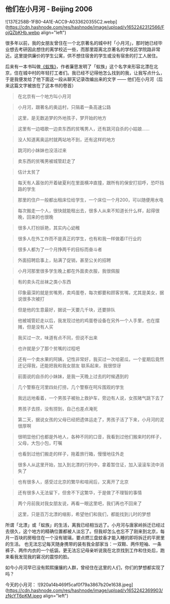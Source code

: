## 他们在小月河 - Beijing 2006


![137E258B-1FB0-4A1E-ACC9-A033620355C2.webp](https://cdn.hashnode.com/res/hashnode/image/upload/v1652242312566/FojQZbKHb.webp align="left")

很多年以前，我的女朋友曾住在一个北京著名的城中村「小月河」，那时她已经毕业想去考研因此想住的离学校近一些，而那里距离北京著名的学校区学院路非常近。这里提供廉价的学生公寓，供不想住宿舍的学生或没有宿舍的打工人居住。

后来有一本书叫做[《蚁族》](https://book.douban.com/subject/3995799/)，作者廉思发明了「蚁族」这个名字来形容北漂在北京，住在城中村的年轻打工者们。我已经不记得他怎么找到的我，让我写点什么，于是我便发给了他下面这一段从聊天记录改编出来的文字 —— 他们在小月河（后来这篇文字被放在了这本书的卷首）

> 在北京有一个地方叫小月河

> 小月河，跟著名的奥运村，只隔着一条高速公路

> 这里，是无数追梦的外地孩子，梦开始的地方

> 这里有一边唱歌一边卖东西的贫嘴男人，还有跳河自杀的小姑娘……

> 没人知道离奥运村就两站地不到，还有这样的地方

> 跳河的小妹妹也没活过来

> 卖东西的贫嘴男被城管赶走了

> 估计太贫了

> 每天有人嚣张的开着破夏利在里面横冲直撞，跟所有的保安打招呼，恐吓挡路的学生

> 那里的住户一般都出租床位给学生，一个床位一个月200，可以随便用水电

> 每次搬走一个人，很快就能租出去，很多人从来不知道长什么样，起得很晚，回来的也很晚

> 很多人打扮妖艳，其实内心幼稚

> 很多人在外工作而不是真正的学生，也有和我一样做着IT行业的

> 很多人都为了一个月挣两千的目标而奋斗者

> 外面招聘启事上，贴满了促销，甚至公关的招聘

> 小月河那里很多学生晚上都在外面卖衣服，我很佩服

> 有的卖头花丝袜之类小东西

> 印象最深的就是贫嘴男，卖鸡蛋卷，每次都要和顾客贫嘴，尤其是美女，据说很多次被打

> 但是他的生意最好，据说一天要几千块，还要排队

> 他被城管赶走以后，我发现过他的鸡蛋卷设备在另外一个人手里，也在摆摊，但是没有人买

> 我买过一次，味道有点不同，但说不出来

> 也许就是少了那个贫嘴的过程吧

> 还有一个卖水果的阿姨，记性非常好，我买过一次哈密瓜，一个星期后竟然还记得我，还能把我和我女朋友
联系起来，我很惊讶

> 前面说的自杀的小妹妹，是我一天晚上过去的时候遇到的

> 几个警察在河里四处打捞，几个警察在呵斥围观的学生

> 我远远地看着，一个男孩子被抬上救护车，旁边有人说，女孩赌气跳下去了

> 男孩子去捞，没有捞到，自己也差点淹死

> 第二天，据说女孩的父母已经把遗体运走了，男孩子活了下来，小月河的泥很厚啊

> 很明显他们也都是外地人，各种不同的口音，我看到过他们搬来时的样子，父母，大包小包，叮嘱

> 也看到过他们搬走的样子，拖着旅行箱，慢慢地往外走

> 很多人从这里开始，加入到北漂的行列中，拿着暂住证，加入滚滚车流中消失了

> 也有很多人，感受过北京的繁华和喧闹后，又离开了北京

> 还有很多人无法留下，但舍不下这繁华，于是做了不理智的事情

> 两个月前我对我女朋友说，再看一眼这里吧，我们再也不回来了

> 这里，只是百万北漂的缩影，希望他们和我们，都能找到儿时的梦想

所谓「北漂」或「蚁族」的生活，离我已经相当远了。小月河与唐家岭拆迁已经过去很久，这个地方的精确位置都被人淡忘了。但我却怎么也忘不了刚来到北京，每月一百块的房租住在一个没有玻璃，要点燃三盘蚊香才能入睡的即将拆迁的平房里的生活。
也无法忘记每天随身携带的装有我全部家当：一双鞋、两件短袖、一条裤子、两件内衣的一个纸袋。更无法忘记母亲听说我在北京找到工作和住处后，跑来看我发现我的窘况的震惊的脸。

如今小月河早已没有熙熙攘攘的人群，曾经住在这里的人们，你们的梦想都实现了吗？

今天的小月河：
![920a14b469f5caf0f79a3867b20e1638.jpeg](https://cdn.hashnode.com/res/hashnode/image/upload/v1652242369903/zNcYT6pKM.jpeg align="left")

